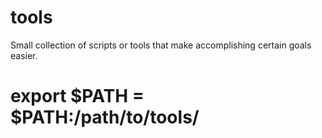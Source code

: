 # tools
Small collection of scripts or tools that make accomplishing certain goals easier.

# export $PATH = $PATH:/path/to/tools/
